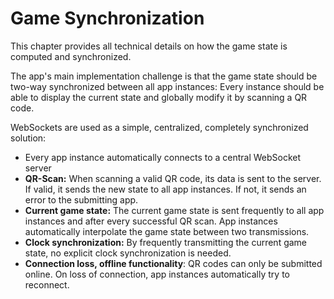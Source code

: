 # Game Synchronization

This chapter provides all technical details on how the game state is computed and synchronized.

The app's main implementation challenge is that the game state should be two-way synchronized between all app instances: Every instance should be able to display the current state and globally modify it by scanning a QR code.

WebSockets are used as a simple, centralized, completely synchronized solution:

- Every app instance automatically connects to a central WebSocket server
- **QR-Scan:** When scanning a valid QR code, its data is sent to the server. If valid, it sends the new state to all app instances. If not, it sends an error to the submitting app.
- **Current game state:** The current game state is sent frequently to all app instances and after every successful QR scan. App instances automatically interpolate the game state between two transmissions.
- **Clock synchronization:** By frequently transmitting the current game state, no explicit clock synchronization is needed.
- **Connection loss, offline functionality**: QR codes can only be submitted online. On loss of connection, app instances automatically try to reconnect.
